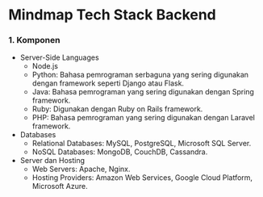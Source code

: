 # Mindmap Tech Stack Backend

### 1. Komponen
  - Server-Side Languages
    - Node.js
    - Python: Bahasa pemrograman serbaguna yang sering digunakan dengan framework seperti Django atau Flask.
    - Java: Bahasa pemrograman yang sering digunakan dengan Spring framework.
    - Ruby: Digunakan dengan Ruby on Rails framework.
    - PHP: Bahasa pemrograman yang sering digunakan dengan Laravel framework.
  - Databases
    - Relational Databases: MySQL, PostgreSQL, Microsoft SQL Server.
    - NoSQL Databases: MongoDB, CouchDB, Cassandra.
  - Server dan Hosting
    - Web Servers: Apache, Nginx.
    - Hosting Providers: Amazon Web Services, Google Cloud Platform, Microsoft Azure.
